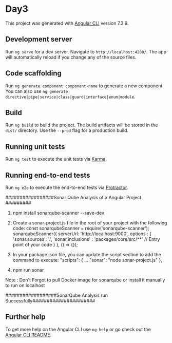 # Day3

This project was generated with [Angular CLI](https://github.com/angular/angular-cli) version 7.3.9.

## Development server

Run `ng serve` for a dev server. Navigate to `http://localhost:4200/`. The app will automatically reload if you change any of the source files.

## Code scaffolding

Run `ng generate component component-name` to generate a new component. You can also use `ng generate directive|pipe|service|class|guard|interface|enum|module`.

## Build

Run `ng build` to build the project. The build artifacts will be stored in the `dist/` directory. Use the `--prod` flag for a production build.

## Running unit tests

Run `ng test` to execute the unit tests via [Karma](https://karma-runner.github.io).

## Running end-to-end tests

Run `ng e2e` to execute the end-to-end tests via [Protractor](http://www.protractortest.org/).

#################Sonar Qube Analysis of a Angular Project #########

1. npm install sonarqube-scanner --save-dev

2. Create a sonar-project.js file in the root of your project with the following code:
const sonarqubeScanner = require('sonarqube-scanner');
     sonarqubeScanner({
       serverUrl: 'http://localhost:9000',
       options : {
       'sonar.sources': '.',
       'sonar.inclusions' : 'packages/core/src/**' // Entry point of your code
       }
     }, () => {});

3. In your package.json file, you can update the script section to add the command to execute:
"scripts": {
     ...
     "sonar": "node sonar-project.js"
   },

4. npm run sonar

Note : Don't Forgot to pull Docker image for sonarqube or install it manually to run on localhost

##################SonarQube Analysis run Successfully######################

## Further help

To get more help on the Angular CLI use `ng help` or go check out the [Angular CLI README](https://github.com/angular/angular-cli/blob/master/README.md).
